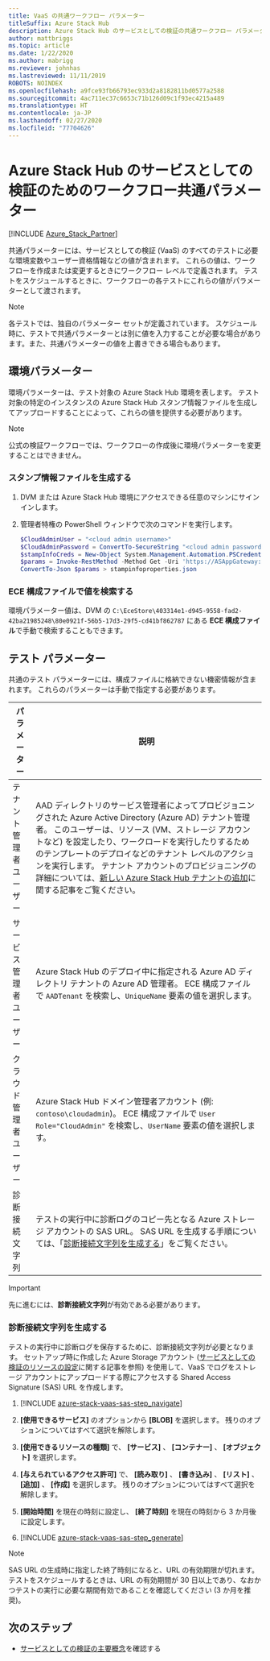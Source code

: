```yaml
---
title: VaaS の共通ワークフロー パラメーター
titleSuffix: Azure Stack Hub
description: Azure Stack Hub のサービスとしての検証の共通ワークフロー パラメーターについて説明します。
author: mattbriggs
ms.topic: article
ms.date: 1/22/2020
ms.author: mabrigg
ms.reviewer: johnhas
ms.lastreviewed: 11/11/2019
ROBOTS: NOINDEX
ms.openlocfilehash: a9fce93fb66793ec933d2a8182811bd0577a2588
ms.sourcegitcommit: 4ac711ec37c6653c71b126d09c1f93ec4215a489
ms.translationtype: HT
ms.contentlocale: ja-JP
ms.lasthandoff: 02/27/2020
ms.locfileid: "77704626"
---
```

# <a name="workflow-common-parameters-for-azure-stack-hub-validation-as-a-service"></a>Azure Stack Hub のサービスとしての検証のためのワークフロー共通パラメーター

[!INCLUDE [Azure_Stack_Partner](./includes/azure-stack-partner-appliesto.md)]

共通パラメーターには、サービスとしての検証 (VaaS) のすべてのテストに必要な環境変数やユーザー資格情報などの値が含まれます。 これらの値は、ワークフローを作成または変更するときにワークフロー レベルで定義されます。 テストをスケジュールするときに、ワークフローの各テストにこれらの値がパラメーターとして渡されます。

> [!NOTE]
> 各テストでは、独自のパラメーター セットが定義されています。 スケジュール時に、テストで共通パラメーターとは別に値を入力することが必要な場合があります。また、共通パラメーターの値を上書きできる場合もあります。

## <a name="environment-parameters"></a>環境パラメーター

環境パラメーターは、テスト対象の Azure Stack Hub 環境を表します。 テスト対象の特定のインスタンスの Azure Stack Hub スタンプ情報ファイルを生成してアップロードすることによって、これらの値を提供する必要があります。

> [!NOTE]
> 公式の検証ワークフローでは、ワークフローの作成後に環境パラメーターを変更することはできません。

### <a name="generate-the-stamp-information-file"></a>スタンプ情報ファイルを生成する

1. DVM または Azure Stack Hub 環境にアクセスできる任意のマシンにサインインします。
2. 管理者特権の PowerShell ウィンドウで次のコマンドを実行します。

    ```powershell  
    $CloudAdminUser = "<cloud admin username>"
    $CloudAdminPassword = ConvertTo-SecureString "<cloud admin password>" -AsPlainText -Force
    $stampInfoCreds = New-Object System.Management.Automation.PSCredential($CloudAdminUser, $CloudAdminPassword)
    $params = Invoke-RestMethod -Method Get -Uri 'https://ASAppGateway:4443/ServiceTypeId/4dde37cc-6ee0-4d75-9444-7061e156507f/CloudDefinition/GetStampInformation' -Credential $stampInfoCreds
    ConvertTo-Json $params > stampinfoproperties.json
    ```

### <a name="locate-values-in-the-ece-configuration-file"></a>ECE 構成ファイルで値を検索する

環境パラメーター値は、DVM の `C:\EceStore\403314e1-d945-9558-fad2-42ba21985248\80e0921f-56b5-17d3-29f5-cd41bf862787` にある **ECE 構成ファイル**で手動で検索することもできます。

## <a name="test-parameters"></a>テスト パラメーター

共通のテスト パラメーターには、構成ファイルに格納できない機密情報が含まれます。 これらのパラメーターは手動で指定する必要があります。

パラメーター    | 説明
-------------|-----------------
テナント管理者ユーザー                            | AAD ディレクトリのサービス管理者によってプロビジョニングされた Azure Active Directory (Azure AD) テナント管理者。 このユーザーは、リソース (VM、ストレージ アカウントなど) を設定したり、ワークロードを実行したりするためのテンプレートのデプロイなどのテナント レベルのアクションを実行します。 テナント アカウントのプロビジョニングの詳細については、[新しい Azure Stack Hub テナントの追加](../operator/azure-stack-add-new-user-aad.md)に関する記事をご覧ください。
サービス管理者ユーザー             | Azure Stack Hub のデプロイ中に指定される Azure AD ディレクトリ テナントの Azure AD 管理者。 ECE 構成ファイルで `AADTenant` を検索し、`UniqueName` 要素の値を選択します。
クラウド管理者ユーザー               | Azure Stack Hub ドメイン管理者アカウント (例: `contoso\cloudadmin`)。 ECE 構成ファイルで `User Role="CloudAdmin"` を検索し、`UserName` 要素の値を選択します。
診断接続文字列          | テストの実行中に診断ログのコピー先となる Azure ストレージ アカウントの SAS URL。 SAS URL を生成する手順については、「[診断接続文字列を生成する](#generate-the-diagnostics-connection-string)」をご覧ください。 |

> [!IMPORTANT]
> 先に進むには、**診断接続文字列**が有効である必要があります。

### <a name="generate-the-diagnostics-connection-string"></a>診断接続文字列を生成する

テストの実行中に診断ログを保存するために、診断接続文字列が必要となります。 セットアップ時に作成した Azure Storage アカウント ([サービスとしての検証のリソースの設定](azure-stack-vaas-set-up-resources.md)に関する記事を参照) を使用して、VaaS でログをストレージ アカウントにアップロードする際にアクセスする Shared Access Signature (SAS) URL を作成します。

1. [!INCLUDE [azure-stack-vaas-sas-step_navigate](includes/azure-stack-vaas-sas-step_navigate.md)]

1. **[使用できるサービス]** のオプションから **[BLOB]** を選択します。 残りのオプションについてはすべて選択を解除します。

1. **[使用できるリソースの種類]** で、 **[サービス]** 、 **[コンテナー]** 、 **[オブジェクト]** を選択します。

1. **[与えられているアクセス許可]** で、 **[読み取り]** 、 **[書き込み]** 、 **[リスト]** 、 **[追加]** 、 **[作成]** を選択します。 残りのオプションについてはすべて選択を解除します。

1. **[開始時間]** を現在の時刻に設定し、 **[終了時刻]** を現在の時刻から 3 か月後に設定します。

1. [!INCLUDE [azure-stack-vaas-sas-step_generate](includes/azure-stack-vaas-sas-step_generate.md)]

> [!NOTE]  
> SAS URL の生成時に指定した終了時刻になると、URL の有効期限が切れます。 テストをスケジュールするときは、URL の有効期間が 30 日以上であり、なおかつテストの実行に必要な期間有効であることを確認してください (3 か月を推奨)。

## <a name="next-steps"></a>次のステップ

- [サービスとしての検証の主要概念](azure-stack-vaas-key-concepts.md)を確認する